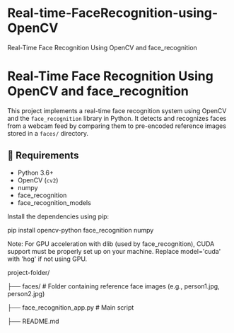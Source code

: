 # Real-time-FaceRecognition-using-OpenCV
Real-Time Face Recognition Using OpenCV and face_recognition

# Real-Time Face Recognition Using OpenCV and face_recognition

This project implements a real-time face recognition system using OpenCV and the `face_recognition` library in Python. It detects and recognizes faces from a webcam feed by comparing them to pre-encoded reference images stored in a `faces/` directory.

## 🔧 Requirements

- Python 3.6+
- OpenCV (`cv2`)
- numpy
- face_recognition
- face_recognition_models

Install the dependencies using pip:

pip install opencv-python face_recognition numpy

Note: For GPU acceleration with dlib (used by face_recognition), CUDA support must be properly set up on your machine. Replace model='cuda' with 'hog' if not using GPU.


project-folder/

├── faces/  # Folder containing reference face images (e.g., person1.jpg, person2.jpg)

├── face_recognition_app.py  # Main script

├── README.md

